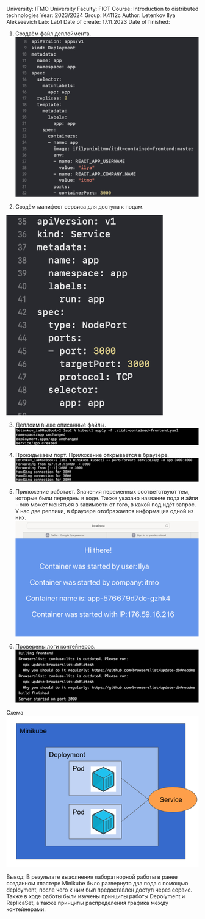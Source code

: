 University: ITMO University
Faculty: FICT
Course: Introduction to distributed technologies
Year: 2023/2024
Group: K4112c
Author: Letenkov Ilya Alekseevich 
Lab: Lab1
Date of create: 17.11.2023
Date of finished:


1. Создаём файл деплоймента.  
![image](../lab2/img/1.png)


2. Создём манифест сервиса для доступа к подам.

![image](../lab2/img/2.png)


3. Деплоим выше описанные файлы.  
![image](../lab2/img/3.png)


4. Прокидываем порт. Приложение открывается в браузере.  
![image](../lab2/img/4.png)

5. Приложение работает. Значения переменных соответствуют тем, которые были переданы в коде. Также указано название пода и айпи - оно может меняться в завимости от того, в какой под идёт запрос. У нас две реплики, в браузере отображается информация одной из них.
![image](../lab2/img/5.png)


6. Проверены логи контейнеров. 
![image](../lab2/img/6.png)

Схема  
![image](../lab2/img/7.png)

Вывод: В результате выаолнения лаборатнорной работы в ранее созданном кластере Minikube было развернуто два пода с помощью deployment, после чего к ним был предоставлен доступ через сервис. Также в ходе работы были изучены принципы работы Depolyment и ReplicaSet, а также принципы распределения трафика между контейнерами.
